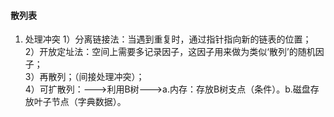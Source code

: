 #### 散列表
1. 处理冲突
    1）分离链接法：当遇到重复时，通过指针指向新的链表的位置；       
    2）开放定址法：空间上需要多记录因子，这因子用来做为类似‘散列’的随机因子；   
    3）再散列；（间接处理冲突）；    
    4）可扩散列：--->利用B树--->a.内存：存放B树支点（条件）。b.磁盘存放叶子节点（字典数据）。